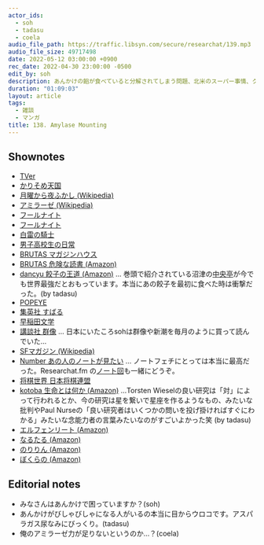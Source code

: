 ```yaml
---
actor_ids:
  - soh
  - tadasu
  - coela
audio_file_path: https://traffic.libsyn.com/secure/researchat/139.mp3 
audio_file_size: 49717498
date: 2022-05-12 03:00:00 +0900
rec_date: 2022-04-30 23:00:00 -0500
edit_by: soh
description: あんかけの餡が食べていると分解されてしまう問題、北米のスーパー事情、クルマで国境を超える簡単さ、おすすめの雑誌やマンガを紹介しました。
duration: "01:09:03"
layout: article
tags:
  - 雑談
  - マンガ
title: 138. Amylase Mounting
---
```


## Shownotes
- [TVer](https://tver.jp/)
- [かりそめ天国](https://www.tv-asahi.co.jp/matsuari/)
- [月曜から夜ふかし (Wikipedia)](https://ja.wikipedia.org/wiki/%E6%9C%88%E6%9B%9C%E3%81%8B%E3%82%89%E5%A4%9C%E3%81%B5%E3%81%8B%E3%81%97)
- [アミラーゼ (Wikipedia)](https://ja.wikipedia.org/wiki/%E3%82%A2%E3%83%9F%E3%83%A9%E3%83%BC%E3%82%BC)
- [フールナイト](https://bigcomicbros.net/work/36817/)
- [フールナイト](https://www.amazon.co.jp/dp/B09CD88WS4/?tag=researchatf04-22)
- [白雷の騎士](https://www.amazon.co.jp/dp/B08PNL349H/?tag=researchatf04-22)
- [男子高校生の日常](https://www.amazon.co.jp/dp/B074BPKY1M/?tag=researchatf04-22)
- [BRUTAS マガジンハウス](https://brutus.jp/)
- [BRUTAS 危険な読書 (Amazon)](https://www.amazon.co.jp/exec/obidos/ASIN/B01N0IPEL3/?tag=researchatf04-22)
- [dancyu 餃子の王道 (Amazon)](https://www.amazon.co.jp/dp/B00U0VZMDO/?tag=researchatf04-22) ... 巻頭で紹介されている沼津の[中央亭](https://tabelog.com/shizuoka/A2205/A220501/22003420/)が今でも世界最強だとおもっています。本当にあの餃子を最初に食べた時は衝撃だった。(by tadasu)
- [POPEYE](https://popeyemagazine.jp/)
- [集英社 すばる](https://subaru.shueisha.co.jp/)
- [早稲田文学](http://www.bungaku.net/wasebun/magazine/index.html)
- [講談社 群像](http://gunzo.kodansha.co.jp/) ... 日本にいたころsohは群像や新潮を毎月のように買って読んでいた... 
- [SFマガジン (Wikipedia)](https://ja.wikipedia.org/wiki/S-F%E3%83%9E%E3%82%AC%E3%82%B8%E3%83%B3)
- [Number あの人のノートが見たい](https://number.bunshun.jp/articles/-/247) ... ノートフェチにとっては本当に最高だった。Researchat.fm の[ノート回](https://researchat.fm/episode/66)も一緒にどうぞ。
- [将棋世界 日本将棋連盟](https://www.shogi.or.jp/publish/shogi_sekai.html)
- [kotoba 生命とは何か (Amazon)](https://www.amazon.co.jp/dp/B00KH7SZZS/) ...Torsten Wieselの良い研究は「対」によって行われるとか、今の研究は星を繋いで星座を作るようなもの、みたいな批判やPaul Nurseの「良い研究者はいくつかの問いを投げ掛ければすぐにわかる」みたいな念能力者の言葉みたいなのがすごいよかった笑 (by tadasu)
- [エルフェンリート (Amazon)](https://www.amazon.co.jp/dp/B00ECT85R0/?tag=researchatf04-22)
- [なるたる (Amazon)](https://www.amazon.co.jp/dp/B00A2MCNSS/?tag=researchatf04-22)
- [のりりん (Amazon)](https://www.amazon.co.jp/dp/4063523187/?tag=researchatf04-22)
- [ぼくらの (Amazon)](https://www.amazon.co.jp/dp/B009JZH94C/?tag=researchatf04-22)

## Editorial notes
- みなさんはあんかけで困っていますか？(soh)
- あんかけがびしゃびしゃになる人がいるの本当に目からウロコです。アスパラガス尿なみにびっくり。(tadasu)
- 俺のアミラーゼ力が足りないというのか…？(coela)
